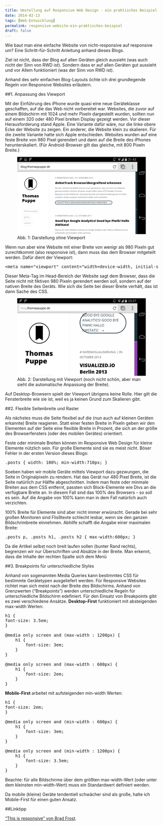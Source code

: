 ```yaml
---
title: Umstellung auf Responsive Web Design - ein praktisches Beispiel
date: 2014-02-13
tags: [Web-Entwicklung]
permalink: responsive-website-ein-praktisches-beispiel
draft: false
---
```


Wie baut man eine einfache Website von nicht-responsive auf responsive um? Eine Schritt-für-Schritt Anleitung anhand dieses Blogs.

Ziel ist nicht, dass der Blog auf allen Geräten gleich aussieht (was auch nicht der Sinn von RWD ist). Sondern dass er auf allen Geräten gut aussieht und vor Allem funktioniert (was der Sinn von RWD ist).

Anhand des sehr einfachen Blog-Layouts öchte ich drei grundlegende Regeln von Responsive Websites erläutern.

##1. Anpassung des Viewport

Mit der Einführung des iPhone wurde quasi eine neue Geräteklasse geschaffen, auf die das Web nicht vorbereitet war. Websites, die zuvor auf einem Bildschirm mit 1024 und mehr Pixeln dargestellt wurden, sollten nun auf einem 320 oder 480 Pixel breiten Display gezeigt werden. Vor dieser Herausforderung stand Apple. Eine Variante dafür wäre, nur die linke obere Ecke der Website zu zeigen. Ein anderer, die Website klein zu skalieren. Für die zweite Variante hatte sich Apple entschieden. Websites wurden auf eine feste Breite von 980 Pixel gerendert und dann auf die Breite des iPhones herunterskaliert. (Für Android-Browser gilt das gleiche, mit 800 Pixeln Breite.)

<figure><img src="/images/2014/02/responsive_01_ohneviewport.png"><figcaption>Abb. 1: Darstellung ohne Viewport</figcaption></figure>

Wenn nun aber eine Website mit einer Breite von wenigr als 980 Pixeln gut zurechtkommt (also responsive ist), dann muss das dem Browser mitgeteilt werden. Dafür dient der Viewport:

<pre>&lt;meta name="viewport" content="width=device-width, initial-scale=1.0"&gt;</pre>

Dieser Meta-Tag im Head-Bereich der Website sagt dem Browser, dass die Seite nicht mit fiktiven 980 Pixeln gerendert werden soll, sondern auf der nativen Breite des Geräts. Wie sich die Seite bei dieser Breite verhält, das ist dann Sache des CSS.

<figure><img src="/images/2014/02/responsive_02_mitviewport.png"><figcaption>Abb. 2: Darstellung mit Viewport (noch nicht schön, aber man sieht die automatische Anpassung der Breite).</figcaption></figure>

Auf Desktop-Browsern spielt der Viewport übrigens keine Rolle. Hier gilt die Fensterbreite wie sie ist, weil es ja keinen Grund zum Skalieren gibt.

##2. Flexible Seitenbreite und Raster

Als nächstes muss die Seite flexibel auf die (nun auch auf kleinen Geräten erkannte) Breite reagieren. Statt einer festen Breite in Pixeln geben wir den Elementen auf der Seite eine flexible Breite in Prozent, die sich an der größe des Browserfensters (oder des mobilen Gerätes) orientiert.

Feste oder minimale Breiten können im Responsive Web Design für kleine Elemente nützlich sein. Für große Elemente sind sie es meist nicht. Böser Fehler in der ersten Version dieses Blogs: 

<pre>.posts { width: 100%; min-width:710px; }</pre>

Soeben haben wir mobile Geräte mittels Viewport dazu gezwungen, die Seite in Originalpixeln zu rendern. Hat das Gerät nur 480 Pixel Breite, ist die Seite natürlich zur Hälfte abgeschnitten. Indem man feste oder minmale Breiten aus dem CSS entfernt, passten sich Block-Elemente wie Divs an die verfügbare Breite an. In diesem Fall sind das 100% des Browsers - so soll es sein. Auf die Angabe von 100% kann man in dem Fall natürlich auch verzichten.

100% Breite für Elemente sind aber nicht immer erwünscht. Gerade bei sehr großen Monitoren sind Flisßtexte schlecht lesbar, wenn sie den ganzen Bildschrimbreite einnehmen. Abhilfe schafft die Angabe einer maximalen Breite: 

<pre>.posts p, .posts h1, .posts h2 { max-width:600px; }</pre>

Da die Artikel selbst noch breit laufen sollen (bunter Rand rechts), begrenzen wir nur Überschriften und Absätze in der Breite. Ḿan erkennt, dass die Inhalte der rechten Spalte sich dem Menü 

##3. Breakpoints für unterschiedliche Styles

Anhand von sogenannten Media Queries kann bestimmtes CSS für bestimmte Gerätetypen ausgeliefert werden. Für Responsive Websites richtet man sich meist nach der Breite des Bildschirms. Anhand von Grenzwerten (&ldquo;Breakpoints&rdquo;) werden unterschiedliche Regeln für unterschiedliche Bildschirm edefiniert. Für den Einsatz von Breakpoints gibt es zwei verschiedene Ansätze. **Desktop-First** funktioniert mit absteigenden max-width Werten:

<pre>h1 {
font-size: 3.5em;
}

@media only screen and (max-width : 1200px) {
    h1 {
        font-size: 3em;
    }
}

@media only screen and (max-width : 600px) {
    h1 {
        font-size: 2em;
    }
}</pre>

**Mobile-First** arbeitet mit aufsteigenden min-width Werten:

<pre>h1 {
font-size: 2em;
}

@media only screen and (min-width : 600px) {
    h1 {
        font-size: 3em;
    }
}

@media only screen and (min-width : 1200px) {
    h1 {
        font-size: 3.5em;
    }
}</pre>

Beachte: für alle Bildschirme über dem größten max-width-Wert (oder unter dem kleinsten min-width-Wert) muss ein Standardwert definiert werden.

Da mobile (kleine) Geräte tendentiell schwächer sind als große, halte ich Mobile-First für einen guten Ansatz.


##Linktipp

<a href="http://bradfrost.github.io/this-is-responsive/">&ldquo;This is responsive&rdquo; von Brad Frost</a>.